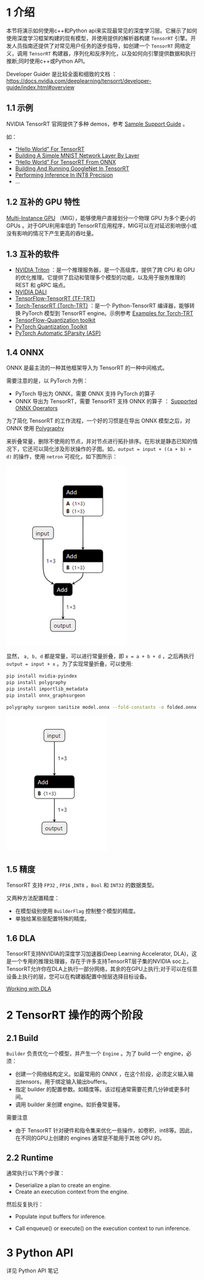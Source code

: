 # 1 介绍

本节将演示如何使用c++和Python api来实现最常见的深度学习层。它展示了如何使用深度学习框架构建的现有模型，并使用提供的解析器构建 `TensorRT` 引擎。开发人员指南还提供了对常见用户任务的逐步指导，如创建一个 `TensorRT` 网络定义，调用 `TensorRT` 构建器，序列化和反序列化，以及如何向引擎提供数据和执行推断;同时使用c++或Python API。

Developer Guider 是比较全面和细致的文档 ：https://docs.nvidia.com/deeplearning/tensorrt/developer-guide/index.html#overview

## 1.1 示例

NVIDIA TensorRT 官网提供了多种 demos，参考 [Sample Support Guide](https://docs.nvidia.com/deeplearning/tensorrt/sample-support-guide/index.html) 。

如：

+ [“Hello World” For TensorRT](https://docs.nvidia.com/deeplearning/tensorrt/sample-support-guide/index.html#mnist_sample)
+ [Building A Simple MNIST Network Layer By Layer](https://docs.nvidia.com/deeplearning/tensorrt/sample-support-guide/index.html#mnistapi_sample)
+ [“Hello World” For TensorRT From ONNX](https://docs.nvidia.com/deeplearning/tensorrt/sample-support-guide/index.html#onnx_mnist_sample)
+ [Building And Running GoogleNet In TensorRT](https://docs.nvidia.com/deeplearning/tensorrt/sample-support-guide/index.html#googlenet_sample)
+ [Performing Inference In INT8 Precision](https://docs.nvidia.com/deeplearning/tensorrt/sample-support-guide/index.html#int8_api_sample)
+ ... 

## 1.2 互补的 GPU 特性

[Multi-Instance GPU](https://docs.nvidia.com/datacenter/tesla/mig-user-guide/index.html) （MIG），能够使用户直接划分一个物理 GPU 为多个更小的 GPUs 。对于GPU利用率低的 TensorRT应用程序，MIG可以在对延迟影响很小或没有影响的情况下产生更高的吞吐量。



## 1.3 互补的软件

+  [NVIDIA Triton](https://docs.nvidia.com/deeplearning/triton-inference-server/user-guide/index.html) ：是一个推理服务器，是一个高级库，提供了跨 CPU 和 GPU 的优化推理。它提供了启动和管理多个模型的功能，以及用于服务推理的 REST 和 gRPC 端点。
+ [NVIDIA DALI](https://docs.nvidia.com/deeplearning/dali/user-guide/docs/#nvidia-dali-documentation)
+ [TensorFlow-TensorRT (TF-TRT)](https://docs.nvidia.com/deeplearning/frameworks/tf-trt-user-guide/index.html) 
+ [Torch-TensorRT (Torch-TRT)](https://developer.nvidia.com/blog/accelerating-inference-up-to-6x-faster-in-pytorch-with-torch-tensorrt/)  ：是一个 Python-TensorRT 编译器，能够转换 PyTorch 模型到 TensorRT engine。示例参考 [Examples for Torch-TRT](https://github.com/pytorch/TensorRT/tree/master/notebooks)
+ [TensorFlow-Quantization toolkit](https://github.com/NVIDIA/TensorRT/tree/main/tools/tensorflow-quantization) 
+ [PyTorch Quantization Toolkit](https://docs.nvidia.com/deeplearning/tensorrt/pytorch-quantization-toolkit/docs/userguide.html)
+  [PyTorch Automatic SParsity (ASP)](https://github.com/NVIDIA/apex/tree/master/apex/contrib/sparsity) 



## 1.4 ONNX

ONNX 是最主流的一种其他框架导入为 TensorRT 的一种中间格式。

需要注意的是，以 PyTorch 为例：

+ PyTorch 导出为 ONNX，需要 ONNX 支持 PyTorch 的算子
+ ONNX 导出为 TensorRT，需要 TensorRT 支持 ONNX 的算子 ： [Supported ONNX Operators](https://github.com/onnx/onnx-tensorrt/blob/main/docs/operators.md)

为了简化 TensorRT 的工作流程，一个好的习惯是在导出 ONNX 模型之后，对 ONNX 使用  [Polygraphy](https://docs.nvidia.com/deeplearning/tensorrt/developer-guide/index.html#polygraphy-ovr) 

来折叠常量，删除不使用的节点，并对节点进行拓扑排序。在形状是静态已知的情况下，它还可以简化涉及形状操作的子图。如，`output = input + ((a + b) + d)` 的操作，使用 `netron` 可视化，如下图所示：

![image-20220904193203415](imgs/image-20220904193203415.png)

显然， `a, b, d` 都是常量，可以进行常量折叠，即 `x = a + b + d` ，之后再执行 `output = input + x` 。为了实现常量折叠，可以使用:

```bash
pip install nvidia-pyindex
pip install polygraphy
pip install importlib_metadata
pip install onnx_graphsurgeon
```

```bash
polygraphy surgeon sanitize model.onnx --fold-constants -o folded.onnx
```

![image-20220904193743808](imgs/image-20220904193743808.png)

## 1.5 精度

TensorRT 支持 `FP32` , `FP16` ,`INT8` ，`Bool` 和 `INT32` 的数据类型。

又两种方法配置精度：

+ 在模型级别使用 `BuilderFlag` 控制整个模型的精度。
+ 单独给某些层配置特殊的精度。



## 1.6 DLA

TensorRT支持NVIDIA的深度学习加速器(Deep Learning Accelerator, DLA)，这是一个专用的推理处理器，存在于许多支持TensorRT层子集的NVIDIA soc上。TensorRT允许你在DLA上执行一部分网络，其余的在GPU上执行;对于可以在任意设备上执行的层，您可以在构建器配置中按层选择目标设备。

[Working with DLA](https://docs.nvidia.com/deeplearning/tensorrt/developer-guide/index.html#dla_topic) 


# 2 TensorRT 操作的两个阶段

## 2.1 Build

`Builder` 负责优化一个模型，并产生一个 `Engine` 。为了 build 一个 engine，必须：

+ 创建一个网络结构定义。如最常用的 ONNX ，在这个阶段，必须定义输入输出tensors，用于绑定输入输出buffers。
+ 指定 builder 的配置参数。如精度等。该过程通常需要花费几分钟或更多时间。
+ 调用 builder 来创建 engine。如折叠常量等。

需要注意

+ 由于 TensorRT 针对硬件和指令集来优化一些操作，如卷积，int8等。因此，在不同的GPU上创建的 engines 通常是不能用于其他 GPU 的。

## 2.2 Runtime

通常执行以下两个步骤：

+ Deserialize a plan to create an engine.
+ Create an execution context from the engine.

然后反复执行：

+ Populate input buffers for inference.

+ Call enqueue() or execute() on the execution context to run inference.



# 3 Python API

详见 Python API 笔记



 